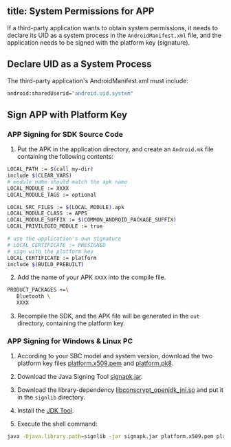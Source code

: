 title: System Permissions for APP
---

If a third-party application wants to obtain system permissions, it needs to declare its UID as a system process in the `AndroidManifest.xml` file, and the application needs to be signed with the platform key (signature).

## Declare UID as a System Process
The third-party application's AndroidManifest.xml must include:
```sh
android:sharedUserid="android.uid.system"
```

## Sign APP with Platform Key

### APP Signing for SDK Source Code

1. Put the APK in the application directory, and create an `Android.mk` file containing the following contents:
```sh
LOCAL_PATH := $(call my-dir)
include $(CLEAR_VARS)
# module name should match the apk name
LOCAL_MODULE := XXXX
LOCAL_MODULE_TAGS := optional

LOCAL_SRC_FILES := $(LOCAL_MODULE).apk
LOCAL_MODULE_CLASS := APPS
LOCAL_MODULE_SUFFIX := $(COMMON_ANDROID_PACKAGE_SUFFIX)
LOCAL_PRIVILEGED_MODULE := true

# use the application's own signature
# LOCAL_CERTIFICATE := PRESIGNED
# sign with the platform key
LOCAL_CERTIFICATE := platform
include $(BUILD_PREBUILT)
```

2. Add the name of your APK `XXXX` into the compile file.
```sh
PRODUCT_PACKAGES +=\
   Bluetooth \
   XXXX
```

3. Recompile the SDK, and the APK file will be generated in the `out` directory, containing the platform key.

### APP Signing for Windows & Linux PC

1. According to your SBC model and system version, download the two platform key files [platform.x509.pem](https://dl.khadas.com/products/vim4/development/signtools/platform.x509.pem) and [platform.pk8](https://dl.khadas.com/products/vim4/development/signtools/platform.pk8).

2. Download the Java Signing Tool [signapk.jar](https://dl.khadas.com/products/vim4/development/signtools/signapk.jar).

3. Download the library-dependency [libconscrypt_openjdk_jni.so](https://dl.khadas.com/products/vim4/development/signtools/libconscrypt_openjdk_jni.so) and put it in the `signlib` directory.

4. Install the [JDK Tool](https://docs.oracle.com/en/java/javase/17/install/overview-jdk-installation.html).

5. Execute the shell command:
```sh
java -Djava.library.path=signlib -jar signapk.jar platform.x509.pem platform.pk8 unsigned.apk signed.apk
```
